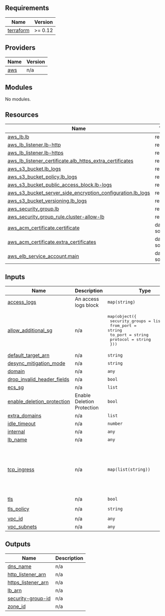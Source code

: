 ## Requirements

| Name | Version |
|------|---------|
| <a name="requirement_terraform"></a> [terraform](#requirement\_terraform) | >= 0.12 |

## Providers

| Name | Version |
|------|---------|
| <a name="provider_aws"></a> [aws](#provider\_aws) | n/a |

## Modules

No modules.

## Resources

| Name | Type |
|------|------|
| [aws_lb.lb](https://registry.terraform.io/providers/hashicorp/aws/latest/docs/resources/lb) | resource |
| [aws_lb_listener.lb-http](https://registry.terraform.io/providers/hashicorp/aws/latest/docs/resources/lb_listener) | resource |
| [aws_lb_listener.lb-https](https://registry.terraform.io/providers/hashicorp/aws/latest/docs/resources/lb_listener) | resource |
| [aws_lb_listener_certificate.alb_https_extra_certificates](https://registry.terraform.io/providers/hashicorp/aws/latest/docs/resources/lb_listener_certificate) | resource |
| [aws_s3_bucket.lb_logs](https://registry.terraform.io/providers/hashicorp/aws/latest/docs/resources/s3_bucket) | resource |
| [aws_s3_bucket_policy.lb_logs](https://registry.terraform.io/providers/hashicorp/aws/latest/docs/resources/s3_bucket_policy) | resource |
| [aws_s3_bucket_public_access_block.lb-logs](https://registry.terraform.io/providers/hashicorp/aws/latest/docs/resources/s3_bucket_public_access_block) | resource |
| [aws_s3_bucket_server_side_encryption_configuration.lb_logs](https://registry.terraform.io/providers/hashicorp/aws/latest/docs/resources/s3_bucket_server_side_encryption_configuration) | resource |
| [aws_s3_bucket_versioning.lb_logs](https://registry.terraform.io/providers/hashicorp/aws/latest/docs/resources/s3_bucket_versioning) | resource |
| [aws_security_group.lb](https://registry.terraform.io/providers/hashicorp/aws/latest/docs/resources/security_group) | resource |
| [aws_security_group_rule.cluster-allow-lb](https://registry.terraform.io/providers/hashicorp/aws/latest/docs/resources/security_group_rule) | resource |
| [aws_acm_certificate.certificate](https://registry.terraform.io/providers/hashicorp/aws/latest/docs/data-sources/acm_certificate) | data source |
| [aws_acm_certificate.extra_certificates](https://registry.terraform.io/providers/hashicorp/aws/latest/docs/data-sources/acm_certificate) | data source |
| [aws_elb_service_account.main](https://registry.terraform.io/providers/hashicorp/aws/latest/docs/data-sources/elb_service_account) | data source |

## Inputs

| Name | Description | Type | Default | Required |
|------|-------------|------|---------|:--------:|
| <a name="input_access_logs"></a> [access\_logs](#input\_access\_logs) | An access logs block | `map(string)` | `{}` | no |
| <a name="input_allow_additional_sg"></a> [allow\_additional\_sg](#input\_allow\_additional\_sg) | n/a | <pre>map(object({<br>    security_groups = list(string)<br>    from_port       = string<br>    to_port         = string<br>    protocol        = string<br>  }))</pre> | `{}` | no |
| <a name="input_default_target_arn"></a> [default\_target\_arn](#input\_default\_target\_arn) | n/a | `string` | `""` | no |
| <a name="input_desync_mitigation_mode"></a> [desync\_mitigation\_mode](#input\_desync\_mitigation\_mode) | n/a | `string` | `"defensive"` | no |
| <a name="input_domain"></a> [domain](#input\_domain) | n/a | `any` | n/a | yes |
| <a name="input_drop_invalid_header_fields"></a> [drop\_invalid\_header\_fields](#input\_drop\_invalid\_header\_fields) | n/a | `bool` | `false` | no |
| <a name="input_ecs_sg"></a> [ecs\_sg](#input\_ecs\_sg) | n/a | `list` | `[]` | no |
| <a name="input_enable_deletion_protection"></a> [enable\_deletion\_protection](#input\_enable\_deletion\_protection) | Enable Deletion Protection | `bool` | `true` | no |
| <a name="input_extra_domains"></a> [extra\_domains](#input\_extra\_domains) | n/a | `list` | `[]` | no |
| <a name="input_idle_timeout"></a> [idle\_timeout](#input\_idle\_timeout) | n/a | `number` | `60` | no |
| <a name="input_internal"></a> [internal](#input\_internal) | n/a | `any` | n/a | yes |
| <a name="input_lb_name"></a> [lb\_name](#input\_lb\_name) | n/a | `any` | n/a | yes |
| <a name="input_tcp_ingress"></a> [tcp\_ingress](#input\_tcp\_ingress) | n/a | `map(list(string))` | <pre>{<br>  "443": [<br>    "0.0.0.0/0"<br>  ],<br>  "80": [<br>    "0.0.0.0/0"<br>  ]<br>}</pre> | no |
| <a name="input_tls"></a> [tls](#input\_tls) | n/a | `bool` | `true` | no |
| <a name="input_tls_policy"></a> [tls\_policy](#input\_tls\_policy) | n/a | `string` | `"ELBSecurityPolicy-TLS13-1-2-2021-06"` | no |
| <a name="input_vpc_id"></a> [vpc\_id](#input\_vpc\_id) | n/a | `any` | n/a | yes |
| <a name="input_vpc_subnets"></a> [vpc\_subnets](#input\_vpc\_subnets) | n/a | `any` | n/a | yes |

## Outputs

| Name | Description |
|------|-------------|
| <a name="output_dns_name"></a> [dns\_name](#output\_dns\_name) | n/a |
| <a name="output_http_listener_arn"></a> [http\_listener\_arn](#output\_http\_listener\_arn) | n/a |
| <a name="output_https_listener_arn"></a> [https\_listener\_arn](#output\_https\_listener\_arn) | n/a |
| <a name="output_lb_arn"></a> [lb\_arn](#output\_lb\_arn) | n/a |
| <a name="output_security-group-id"></a> [security-group-id](#output\_security-group-id) | n/a |
| <a name="output_zone_id"></a> [zone\_id](#output\_zone\_id) | n/a |
